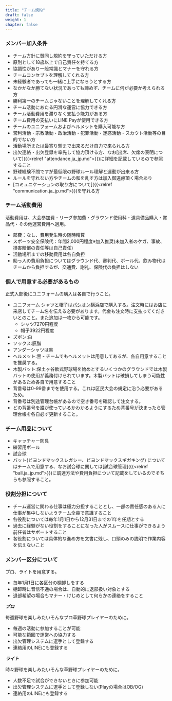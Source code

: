 ```yaml
---
title: "チーム規約"
draft: false
weight: 1
chapter: false
---
```


### メンバー加入条件

- チーム方針に賛同し規約を守っていただける方
- 原則として18歳以上で自己責任を持てる方
- 協調性があり一般常識とマナーを守れる方
- チームコンセプトを理解してくれる方
- 未経験者であっても一緒に上手になろうとする方
- なかかなか勝てない状況であっても諦めず、チームに何が必要か考えられる方
- 勝利第一のチームじゃないことを理解してくれる方
- チーム活動にあたる円滑な運営に協力できる方
- チーム活動費用を滞りなく支払う能力がある方
- チーム費用の支払いにLINE Payが使用できる方
- チームのユニフォームおよびヘルメットを購入可能な方
- 営利活動・宗教活動・政治活動・犯罪活動・迷惑活動・スカウト活動等の目的でない方
- 活動場所または最寄り駅まで出来るだけ自力で来られる方
- 出欠連絡・出欠登録を率先して協力頂ける方、なお[出席、欠席の表明について]({{<relref "attendance.ja_jp.md">}})に詳細を記載しているので参照すること
- 野球経験不問ですが最低限の野球ルール理解と運動が出来る方
- ルールを守れない方やチームの和を乱す方は加入御遠慮頂く場合あり
- [コミュニケーションの取り方について]({{<relref "communication.ja_jp.md">}})を守れる方

### チーム活動費用

活動費用は、大会参加費・リーグ参加費・グラウンド使用料・道具備品購入・賞品代・その他運営費用へ適用。

- 部費：なし、費用発生時の随時精算
- スポーツ安全保険代：年間2,000円程度※加入推奨(未加入者のケガ、事故、損害賠償の責任等は自己責任)
- 活動場所までの移動費用は各自負担
- 助っ人の費用負担についてはグラウンド代、審判代、ボール代、飲み物代はチームから負担するが、交通費、謝礼、保険代の負担はしない

### 個人で用意する必要があるもの

正式入部後にユニフォームの購入は各自で行うこと。

- ユニフォーム シャツと帽子は[パシオン横浜店](https://www.at-ml.jp/70786/)で購入する。注文時にはお店に来店してチーム名を伝える必要があります。代金も注文時に支払ってくださいとのこと。また追加は一枚から可能です。
  - シャツ7270円程度
  - 帽子3922円程度
- ズボン:白
- ソックス:臙脂
- アンダーシャツは黒
- ヘルメット:黒 - チームでもヘルメットは用意してあるが、各自用意することを推奨する。
- 木製バット:保土ヶ谷軟式野球場を始めとするいくつかのグラウンドでは木製バットの使用が義務付けられています。木製バットは破損してしまう可能性があるため各自で用意すること
- 背番号は0-99番までを使用する。これは区民大会の規定に沿う必要があるため。
- 背番号は別途管理台帳があるので空き番号を確認して注文する。
- どの背番号を誰が使っているかわかるようにするため背番号が決まったら管理台帳を各自必ず更新すること。

### チーム用品について

- キャッチャー防具
- 練習用ボール
- 試合球
- バット(ビヨンドマックスレガシー、ビヨンドマックスギガキング)
についてはチームで用意する、なお試合球に関しては[試合球管理]({{<relref "ball.ja_jp.md">}})に調達方法や費用負担について記載をしているのでそちらも参照すること。

### 役割分担について

- チーム運営に関わる仕事は極力分担することとし、一部の責任感のある人に仕事が集中しないようチーム全員で意識すること
- 各役割については毎年1月1日から12月31日までの1年を任期とする
- 過去に経験がない役割をすることになった人がスムースに仕事ができるよう前任者はサポートすること
- 各役割については具体的な進め方を文書に残し、口頭のみの説明で作業内容を伝えないこと

### メンバー区分について

プロ、ライトを用意する。

- 毎年1月1日に各区分の棚卸しをする
- 棚卸時に音信不通の場合は、自動的に退部扱い対象とする
- 退部希望の場合もマナー・けじめとして何らかの連絡をすること

***プロ***

毎週野球を楽しみたいそんなプロ草野球プレイヤーのために。

- 毎週の活動に参加することが可能
- 可能な範囲で運営への協力する
- 出欠管理システムに選手として登録する
- 連絡用のLINEにも登録する

***ライト***

時々野球を楽しみたいそんな草野球プレイヤーのために。

- 人数不足で試合ができないときに参加可能
- 出欠管理システムに選手として登録しない(Playの場合はOB/OG)
- 連絡用のLINEにも登録する
